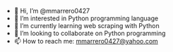 - 👋 Hi, I’m @mmarrero0427
- 👀 I’m interested in Python programming language
- 🌱 I’m currently learning web scraping with Python
- 💞️ I’m looking to collaborate on Python programming
- 📫 How to reach me: mmarrero0427@yahoo.com

<!---
mmarrero0427/mmarrero0427 is a ✨ special ✨ repository because its `README.md` (this file) appears on your GitHub profile.
You can click the Preview link to take a look at your changes.
--->
